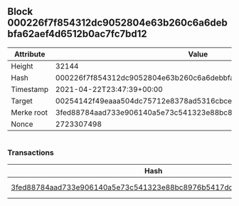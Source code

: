 ## Block 000226f7f854312dc9052804e63b260c6a6debbfa62aef4d6512b0ac7fc7bd12

Attribute | Value
--- | ---
Height | 32144
Hash | 000226f7f854312dc9052804e63b260c6a6debbfa62aef4d6512b0ac7fc7bd12
Timestamp | 2021-04-22T23:47:39+00:00
Target | 00254142f49eaaa504dc75712e8378ad5316cbcead634704b3734b6271167cc4
Merke root | 3fed88784aad733e906140a5e73c541323e88bc8976b5417ddc066045b949edd
Nonce | 2723307498

```

```

### Transactions

Hash | Amount
--- | ---
[3fed88784aad733e906140a5e73c541323e88bc8976b5417ddc066045b949edd](3fed88784aad733e906140a5e73c541323e88bc8976b5417ddc066045b949edd.md) | 10.00000000 SKEPTI 
